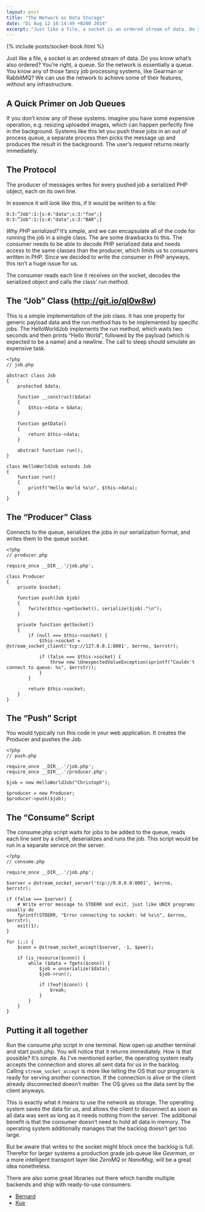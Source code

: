 ```yaml
---
layout: post
title: "The Network as Data Storage"
date: "Di Aug 12 16:14:49 +0200 2014"
excerpt: "Just like a file, a socket is an ordered stream of data. Do you know what’s also ordered? You’re right, a queue. So the network is essentially a queue. You know any of those fancy job processing systems, like Gearman or RabbitMQ? We can use the network to achieve some of their features, without any  infrastructure."
---
```


{% include posts/socket-book.html %}

Just like a file, a socket is an ordered stream of data. Do you know what’s also ordered? You’re right, a queue. So the network is essentially a queue. You know any of those fancy job processing systems, like Gearman or RabbitMQ? We can use the network to achieve some of their features, without any  infrastructure.

## A Quick Primer on Job Queues

If you don’t know any of  these systems: imagine you  have some expensive operation, e.g. resizing uploaded images, which can happen perfectly fine in the background. Systems like this let you push these jobs in an out of process queue, a separate process then picks the message up and produces the result in the background. The user’s request returns nearly immediately.

## The Protocol

The producer of messages writes for every pushed job a serialized PHP object, each on its own line.

In essence it will look like this, if it would be written to a file:

    O:3:”Job":1:{s:4:"data";s:3:"foo";}
    O:3:”Job":1:{s:4:"data";s:3:"BAR";}

_Why PHP serialized?_ It’s simple, and we can encapsulate all of the code for running the job in a single class. The are some drawbacks to this. The consumer needs to be able to decode PHP serialized data and needs access to the same classes than the producer, which limits us to consumers written in PHP. Since we decided to write the consumer in PHP anyways, this isn’t a huge issue for us.

The consumer reads each line it receives on the socket, decodes the serialized object and calls the class’ run method.

## The “Job” Class (http://git.io/ql0w8w)

This is a simple implementation of the job class. It has one property for generic payload data and the run method has to be implemented by specific jobs. The HelloWorldJob implements the run method, which waits two seconds and then prints “Hello World”, followed by the payload (which is expected to be a name) and a newline. The call to sleep should simulate an expensive task.

```
<?php
// job.php

abstract class Job
{
    protected $data;

    function __construct($data)
    {
        $this->data = $data;
    }

    function getData()
    {
        return $this->data;
    }

    abstract function run();
}

class HelloWorldJob extends Job
{
    function run()
    {
        printf("Hello World %s\n", $this->data);
    }
}
```

## The “Producer” Class

Connects to the queue, serializes the jobs in our serialization format, and writes them to the queue socket.

```
<?php
// producer.php

require_once __DIR__.'/job.php';

class Producer
{
    private $socket;

    function push(Job $job)
    {
        fwrite($this->getSocket(), serialize($job)."\n");
    }

    private function getSocket()
    {
        if (null === $this->socket) {
            $this->socket = @stream_socket_client('tcp://127.0.0.1:8001', $errno, $errstr);

            if (false === $this->socket) {
                throw new \UnexpectedValueException(sprintf("Couldn't connect to queue: %s", $errstr));
            }
        }

        return $this->socket;
    }
}
```

## The “Push” Script

You would typically run this code in your web application. It creates the Producer and pushes the Job.

```
<?php
// push.php

require_once __DIR__.'/job.php';
require_once __DIR__.'/producer.php';

$job = new HelloWorldJob("Christoph");

$producer = new Producer;
$producer->push($job);
```

## The “Consume” Script

The consume.php script waits for jobs to be added to the queue, reads each line sent by a client, deserializes and runs the job. This script would be run in a separate service on the server.

```
<?php
// consume.php

require_once __DIR__.'/job.php';

$server = @stream_socket_server('tcp://0.0.0.0:8001', $errno, $errstr);

if (false === $server) {
    # Write error message to STDERR and exit, just like UNIX programs usually do
    fprintf(STDERR, "Error connecting to socket: %d %s\n", $errno, $errstr);
    exit(1);
}

for (;;) {
    $conn = @stream_socket_accept($server, -1, $peer);

    if (is_resource($conn)) {
        while ($data = fgets($conn)) {
            $job = unserialize($data);
            $job->run();

            if (feof($conn)) {
                break;
            }
        }
    }
}
```

## Putting it all together

Run the consume.php script in one terminal. Now open up another terminal and start push.php. You will notice that it returns immediately. How is that possible? It’s simple. As I’ve mentioned earlier, the operating system really accepts the connection and stores all sent data for us in the backlog. Calling `stream_socket_accept` is more like telling the OS that our program is ready for serving another connection. If the connection is alive or the client already disconnected doesn’t matter. The OS gives us the data sent by the client anyways.

This is exactly what it means to use the network as storage. The operating system saves the data for us, and allows the client to disconnect as soon as all data was sent as long as it needs nothing from the server. The additional benefit is that the consumer doesn’t need to hold all data in memory. The operating system additionally manages that the backlog doesn’t get too large.

But be aware that writes to the socket might block once the backlog is full. Therefor for larger systems a production grade job queue like _Gearman_, or a more intelligent transport layer like _ZeroMQ_ or _NanoMsg_, will be a great idea nonetheless.

There are also some great libraries out there which handle multiple backends
and ship with ready-to-use consumers:

 - [Bernard](http://bernardphp.com)
 - [Kue](http://github.com/CHH/kue)
